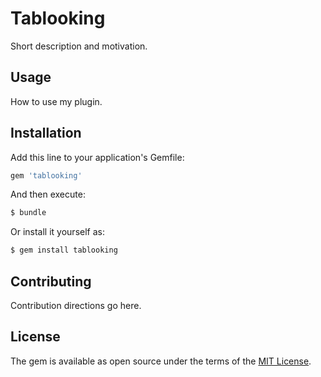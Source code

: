 # Tablooking
Short description and motivation.

## Usage
How to use my plugin.

## Installation
Add this line to your application's Gemfile:

```ruby
gem 'tablooking'
```

And then execute:
```bash
$ bundle
```

Or install it yourself as:
```bash
$ gem install tablooking
```

## Contributing
Contribution directions go here.

## License
The gem is available as open source under the terms of the [MIT License](https://opensource.org/licenses/MIT).
